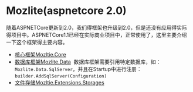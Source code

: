 # Mozlite(aspnetcore 2.0)

随着ASPNETCore更新到2.0，我们得框架也升级到2.0，但是还没有应用得实际得项目中。ASPNETCore1.1已经在实际商业项目中，正常使用了，这里主要介绍一下这个框架得主要内容。

* [核心框架Mozltie.Core](https://github.com/Mozlite/aspnetcore/blob/master/Mozlite.Core/README.md)
* [数据库框架Mozlite.Data](https://github.com/Mozlite/aspnetcore/blob/master/Mozlite.Data/README.md)
  数据库框架需要引用特定数据库，如：`Mozlite.Data.SqlServer`，并且在Startup中进行注册：`builder.AddSqlServer(Configuration)`
* [文件存储Mozltie.Extensions.Storages](https://github.com/Mozlite/aspnetcore/blob/master/Mozltie.Extensions.Storages/README.md)
